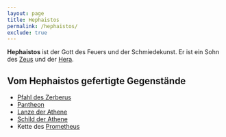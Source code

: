 ```yaml
---
layout: page
title: Hephaistos
permalink: /hephaistos/
exclude: true
---
```


**Hephaistos** ist der Gott des Feuers und der Schmiedekunst. Er ist ein Sohn des [Zeus](/zeus/) und der [Hera](/hera/).

## Vom Hephaistos gefertigte Gegenstände

* [Pfahl des Zerberus](/pfahl-des-zerberus/)
* [Pantheon](/pantheon/)
* [Lanze der Athene](/athene/#lanze-der-athene/)
* [Schild der Athene](/athene/#schild-der-athene/)
* Kette des [Prometheus](/prometheus/)
